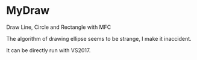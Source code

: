 # MyDraw
Draw Line, Circle and Rectangle with MFC

The algorithm of drawing ellipse seems to be strange, I make it inaccident.

It can be directly run with VS2017.
